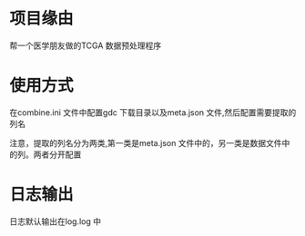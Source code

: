 # 项目缘由

帮一个医学朋友做的TCGA 数据预处理程序

# 使用方式

在combine.ini 文件中配置gdc 下载目录以及meta.json 文件,然后配置需要提取的列名

注意，提取的列名分为两类,第一类是meta.json 文件中的，另一类是数据文件中的列。两者分开配置

# 日志输出

日志默认输出在log.log 中